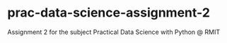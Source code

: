 # prac-data-science-assignment-2
Assignment 2 for the subject Practical Data Science with Python @ RMIT
